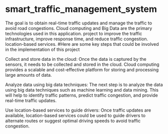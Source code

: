 # smart_traffic_management_system
The goal is to obtain real-time traffic updates and manage the traffic to avoid road congestions. Cloud computing and Big Data are the primary technologies used in this application. project to improve the traffic infrastructure, improve response time, and reduce traffic congestion. location-based services.
#Here are some key steps that could be involved in the implementation of this project

Collect and store data in the cloud: Once the data is captured by the sensors, it needs to be collected and stored in the cloud. Cloud computing provides a scalable and cost-effective platform for storing and processing large amounts of data.

Analyze data using big data techniques: The next step is to analyze the data using big data techniques such as machine learning and data mining. This will help to identify traffic patterns, predict traffic congestion, and provide real-time traffic updates.

Use location-based services to guide drivers: Once traffic updates are available, location-based services could be used to guide drivers to alternate routes or suggest optimal driving speeds to avoid traffic congestion.
